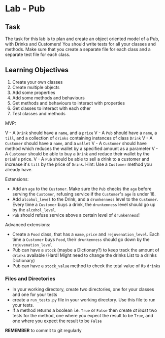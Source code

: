 # Lab - Pub

## Task

The task for this lab is to plan and create an object oriented model of a Pub, with Drinks and Customers! You should write tests for all your classes and methods. Make sure that you create a separate file for each class and a separate test file for each class.

## Learning Objectives

1. Create your own classes
2. Create multiple objects
3. Add some properties
4. Add some methods and behaviours
5. Get methods and behaviours to interact with properties
6. Get classes to interact with each other
7. Test classes and methods

MVP:

 V - A `Drink` should have a `name`, and a `price`
 V - A `Pub` should have a `name`, a `till`, and a collection of `drinks` containing instances of class `Drink`
 V - A `Customer` should have a `name`, and a `wallet`
 V - A `Customer` should have method which reduces the wallet by a specified amount as a parameter
V  - A `Customer` should be able to buy a `Drink` and reduce their wallet by the `Drink`'s price.
 V - A `Pub` should be able to sell a drink to a customer and increase it's `till` by the price of `Drink`. Hint: Use a `Customer` method you already have.

Extensions:

  - Add an `age` to the `Customer`. Make sure the `Pub` checks the `age` before serving the `Customer`, refusing service if the `Customer`'s `age` is under 18.
  - Add `alcohol_level` to the Drink, and a `drunkenness` level to the `Customer`. Every time a `Customer` buys a drink, the `drunkenness` level should go up by the `alcohol_level`.
  - `Pub` should refuse service above a certain level of `drunkenness`!

Advanced extensions:

  - Create a `Food` class, that has a `name`, `price` and `rejuvenation_level`. Each time a `Customer` buys `Food`, their `drunkenness` should go down by the `rejuvenation_level`
  - Pub can have a `stock` (maybe a Dictionary?) to keep track the amount of `drinks` available (Hard! Might need to change the drinks List to a drinks Dictionary)
  - Pub can have a `stock_value` method to check the total value of its `drinks`

### Files and Directories

  - In your working directory, create two directories, one for your classes and one for your tests
  - create a `run_tests.py` file in your working directory. Use this file to run your tests.
  - If a method returns a boolean i.e. `True` or `False` then create _at least_ two tests for the method, one where you expect the result to be `True`, and one where you expect the result to be `False`

**REMEMBER** to commit to git regularly